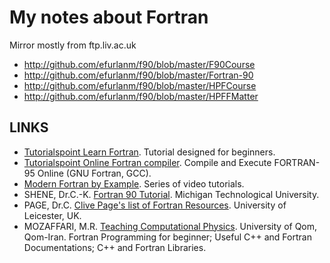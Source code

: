 # My notes about Fortran

Mirror mostly from ftp.liv.ac.uk

* http://github.com/efurlanm/f90/blob/master/F90Course
* http://github.com/efurlanm/f90/blob/master/Fortran-90
* http://github.com/efurlanm/f90/blob/master/HPFCourse
* http://github.com/efurlanm/f90/blob/master/HPFFMatter



## LINKS

* [Tutorialspoint Learn Fortran](https://www.tutorialspoint.com/fortran/). Tutorial designed for beginners.
* [Tutorialspoint Online Fortran compiler](https://www.tutorialspoint.com/compile_fortran_online.php). Compile and Execute FORTRAN-95 Online (GNU Fortran, GCC).
* [Modern Fortran by Example](https://www.youtube.com/user/hexafoil/videos). Series of video tutorials.
* SHENE, Dr.C.-K. [Fortran 90 Tutorial](https://pages.mtu.edu/~shene/COURSES/cs201/NOTES/fortran.html). Michigan Technological University.
* PAGE, Dr.C. [Clive Page's list of Fortran Resources](https://www.star.le.ac.uk/~cgp/fortran.html). University of Leicester, UK.
* MOZAFFARI, M.R. [Teaching Computational Physics](http://www.alum.sharif.ir/~reza_mozaffari/Teaching_computational_physics.html). University of Qom, Qom-Iran. Fortran Programming for beginner; Useful C++ and Fortran Documentations; C++ and Fortran Libraries.
